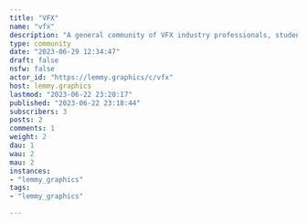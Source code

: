 ```yaml
---
title: "VFX" 
name: "vfx"
description: "A general community of VFX industry professionals, students, and hobbyists. Share your favorite video clips, articles, news, breakdowns, and more!"
type: community
date: "2023-06-29 12:34:47"
draft: false
nsfw: false
actor_id: "https://lemmy.graphics/c/vfx"
host: lemmy.graphics
lastmod: "2023-06-22 23:20:17"
published: "2023-06-22 23:18:44"
subscribers: 3
posts: 2
comments: 1
weight: 2
dau: 1
wau: 2
mau: 2
instances:
- "lemmy_graphics"
tags: 
- "lemmy_graphics"

---
```


